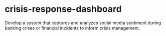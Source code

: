 # crisis-response-dashboard
Develop a system that captures and analyzes social media sentiment during banking crises or financial incidents to inform crisis management.
